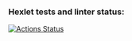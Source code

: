 ### Hexlet tests and linter status:
[![Actions Status](https://github.com/Aleksey-Cheremukhin/qa-engineer-project-85/actions/workflows/hexlet-check.yml/badge.svg)](https://github.com/Aleksey-Cheremukhin/qa-engineer-project-85/actions)